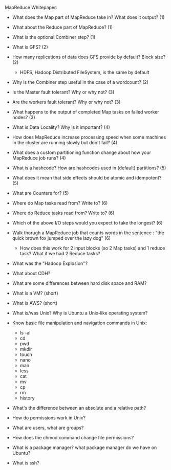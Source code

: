 MapReduce Whitepaper:
- What does the Map part of MapReduce take in?  What does it output? (1)
- What about the Reduce part of MapReduce? (1)
- What is the optional Combiner step? (1)
- What is GFS? (2)
- How many replications of data does GFS provide by default?  Block size? (2)
  - HDFS, Hadoop Distributed FileSystem, is the same by default
- Why is the Combiner step useful in the case of a wordcount? (2)
- Is the Master fault tolerant?  Why or why not? (3)
- Are the workers fault tolerant?  Why or why not? (3)
- What happens to the output of completed Map tasks on failed worker nodes? (3)
- What is Data Locality?  Why is it important? (4)
- How does MapReduce increase processing speed when some machines in the cluster are running slowly but don't fail? (4)
- What does a custom partitioning function change about how your MapReduce job runs? (4)
- What is a hashcode?  How are hashcodes used in (default) partitions? (5)
- What does it mean that side effects should be atomic and idempotent? (5)
- What are Counters for? (5)
- Where do Map tasks read from?  Write to? (6)
- Where do Reduce tasks read from?  Write to? (6)
- Which of the above I/O steps would you expect to take the longest? (6)
- Walk thorugh a MapReduce job that counts words in the sentence : "the quick brown fox jumped over the lazy dog" (6)
  - How does this work for 2 input blocks (so 2 Map tasks) and 1 reduce task?  What if we had 2 Reduce tasks?

- What was the "Hadoop Explosion"?
- What about CDH?
- What are some differences between hard disk space and RAM?
- What is a VM? (short)
- What is AWS? (short)
- What is/was Unix?  Why is Ubuntu a Unix-like operating system?
- Know basic file manipulation and navigation commands in Unix:
  - ls -al
  - cd
  - pwd
  - mkdir
  - touch
  - nano
  - man
  - less
  - cat
  - mv
  - cp
  - rm
  - history
- What's the difference between an absolute and a relative path?
- How do permissions work in Unix?
- What are users, what are groups?
- How does the chmod command change file permissions?
- What is a package manager? what package manager do we have on Ubuntu?
- What is ssh?